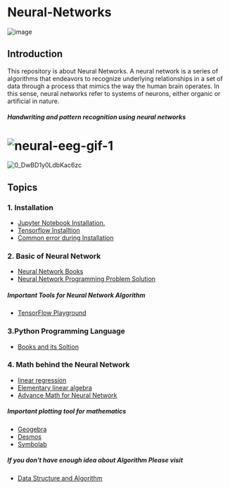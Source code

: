 # Neural-Networks
![image](https://user-images.githubusercontent.com/59665707/125411323-a1669980-e3df-11eb-8cae-95a9debcd77f.png)




## Introduction

This repository is about Neural Networks. A neural network is a series of algorithms that endeavors to recognize underlying relationships in a set of data through a process that mimics the way the human brain operates. In this sense, neural networks refer to systems of neurons, either organic or artificial in nature.
##### Handwriting and pattern recognition using neural networks
# ![neural-eeg-gif-1](https://user-images.githubusercontent.com/59665707/125409056-58ade100-e3dd-11eb-8e9a-919f9f7554db.gif)
![0_DwBD1y0LdbKac6zc](https://user-images.githubusercontent.com/59665707/125409591-da057380-e3dd-11eb-90d8-2e0ab5412b46.gif)

## Topics
### 1. Installation
+ [Jupyter Notebook Installation.](https://github.com/imostafizur/Neural-Networks/tree/master/Jupyter%20Notebook%20Installation)
+ [Tensorflow Installtion](https://github.com/imostafizur/Neural-Networks/tree/master/TensorFlow%20Installations)
+ [Common error during Installation ](https://github.com/imostafizur/Neural-Networks/tree/master/Common%20Error)

### 2. Basic of Neural Network
+ [Neural Network Books](https://github.com/imostafizur/Neural-Networks/tree/master/Neural%20Network%20Book)
+ [Neural Network Programming Problem Solution](https://github.com/imostafizur/Neural-Networks/tree/master/Neural%20Network%20Book/All%20Code)
##### Important Tools for Neural Network Algorithm

+ [TensorFlow Playground](https://playground.tensorflow.org/#activation=tanh&batchSize=10&dataset=circle&regDataset=reg-plane&learningRate=0.03&regularizationRate=0&noise=0&networkShape=4,2&seed=0.53454&showTestData=false&discretize=false&percTrainData=50&x=true&y=true&xTimesY=false&xSquared=false&ySquared=false&cosX=false&sinX=false&cosY=false&sinY=false&collectStats=false&problem=classification&initZero=false&hideText=false)

### 3.Python Programming Language
+  [Books and its Soltion](https://github.com/imostafizur/Neural-Networks/tree/master/Python/Basic)

### 4. Math behind the Neural Network
+ [linear regression](https://github.com/imostafizur/Neural-Networks/tree/master/Maths%20Behind%20the%20Neural%20Network/Linear%20Regression)
+ [Elementary linear algebra](https://github.com/imostafizur/Neural-Networks/tree/master/Maths%20Behind%20the%20Neural%20Network/ELEMENTARY%20LINEAR%20ALGEBRA%20(MAT125))
+ [Advance Math for Neural Network](https://github.com/imostafizur/Neural-Networks/tree/master/Maths%20Behind%20the%20Neural%20Network/Advance)
##### Important plotting tool for mathematics
+ [Geogebra](https://www.geogebra.org/?lang=en)
+ [Desmos](https://www.desmos.com/)
+ [Symbolab](https://www.symbolab.com/)

##### If you don't have enough idea about Algorithm Please visit 
+ [Data Structure and Algorithm](https://github.com/imostafizur/CSE225-Data-Structure-and-Algorithm.git)






